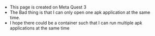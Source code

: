 - This page is created on Meta Quest 3
- The Bad thing is that I can only open one apk application at the same time.
- I hope there could be a container such that I can run multiple  apk applications at the same time